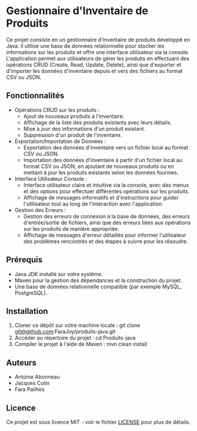 # Gestionnaire d'Inventaire de Produits

Ce projet consiste en un gestionnaire d'inventaire de produits développé en Java. Il utilise une base de données relationnelle pour stocker les informations sur les produits et offre une interface utilisateur via la console. L'application permet aux utilisateurs de gérer les produits en effectuant des opérations CRUD (Create, Read, Update, Delete), ainsi que d'exporter et d'importer les données d'inventaire depuis et vers des fichiers au format CSV ou JSON.

## Fonctionnalités

- Opérations CRUD sur les produits :
    - Ajout de nouveaux produits à l'inventaire.
    - Affichage de la liste des produits existants avec leurs détails.
    - Mise à jour des informations d'un produit existant.
    - Suppression d'un produit de l'inventaire.
- Exportation/Importation de Données :
    - Exportation des données d'inventaire vers un fichier local au format CSV ou JSON.
    - Importation des données d'inventaire à partir d'un fichier local au format CSV ou JSON, en ajoutant de nouveaux produits ou en mettant à jour les produits existants selon les données fournies.
- Interface Utilisateur Console :
    - Interface utilisateur claire et intuitive via la console, avec des menus et des options pour effectuer différentes opérations sur les produits.
    - Affichage de messages informatifs et d'instructions pour guider l'utilisateur tout au long de l'interaction avec l'application.
- Gestion des Erreurs :
    - Gestion des erreurs de connexion à la base de données, des erreurs d'entrée/sortie de fichiers, ainsi que des erreurs liées aux opérations sur les produits de manière appropriée.
    - Affichage de messages d'erreur détaillés pour informer l'utilisateur des problèmes rencontrés et des étapes à suivre pour les résoudre.

## Prérequis

- Java JDK installé sur votre système.
- Maven pour la gestion des dépendances et la construction du projet.
- Une base de données relationnelle compatible (par exemple MySQL, PostgreSQL).

## Installation

1. Cloner ce dépôt sur votre machine locale :
git clone git@github.com:FaraJoy/produits-java.git
2. Accéder au répertoire du projet : cd Produits-java
3. Compiler le projet à l'aide de Maven : mvn clean install

## Auteurs

- Antoine Abonneau
- Jacques Colin
- Fara Pailhès

## Licence

Ce projet est sous licence MIT - voir le fichier [LICENSE](LICENSE) pour plus de détails.